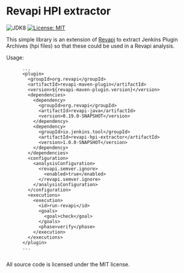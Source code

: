 # Revapi HPI extractor

![JDK8](https://img.shields.io/badge/jdk-8-yellow.svg)
[![License: MIT](https://img.shields.io/badge/license-MIT-yellow.svg)](https://opensource.org/licenses/MIT)

This simple library is an extension of [Revapi](https://revapi.org) to extract Jenkins Plugin Archives (hpi files) 
so that these could be used in a Revapi analysis.

Usage:

```
      ...
      <plugin>
        <groupId>org.revapi</groupId>
        <artifactId>revapi-maven-plugin</artifactId>
        <version>${revapi-maven-plugin.version}</version>
        <dependencies>
          <dependency>
            <groupId>org.revapi</groupId>
            <artifactId>revapi-java</artifactId>
            <version>0.19.0-SNAPSHOT</version>
          </dependency>
          <dependency>
            <groupId>io.jenkins.tool</groupId>
            <artifactId>revapi-hpi-extractor</artifactId>
            <version>1.0.0-SNAPSHOT</version>
          </dependency>
        </dependencies>
        <configuration>
          <analysisConfiguration>
            <revapi.semver.ignore>
              <enabled>true</enabled>
            </revapi.semver.ignore>
          </analysisConfiguration>
        </configuration>
        <executions>
          <execution>
            <id>run-revapi</id>
            <goals>
              <goal>check</goal>
            </goals>
            <phase>verify</phase>
          </execution>
        </executions>
      </plugin>
      ...
 
```
All source code is licensed under the MIT license. 
